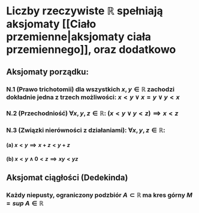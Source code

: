 # Liczby rzeczywiste $\mathbb{R}$ spełniają aksjomaty [[Ciało przemienne|aksjomaty ciała przemiennego]], oraz dodatkowo
## **Aksjomaty porządku**:
### N.1  (Prawo trichotomii) dla wszystkich $x,y \in \mathbb{R}$ zachodzi dokładnie jedna z trzech możliwości: $x<y \vee x=y \vee y<x$ 
### N.2 (Przechodniość) $\forall x,y,z \in \mathbb{R}: \: (x<y \vee y<z) \implies x<z$ 
### N.3 (Związki nierówności z działaniami): $\forall x,y,z \in \mathbb{R}$:
#### (a) $x<y \implies x+z < y+z$
#### (b) $x<y \wedge 0<z \implies xy<yz$
## **Aksjomat ciągłości (Dedekinda)**
### Każdy niepusty, ograniczony podzbiór $A \subset \mathbb{R}$ ma kres górny $M = sup\:A \in \mathbb{R}$